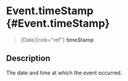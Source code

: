 Event.timeStamp {#Event.timeStamp}
===============

> [Date]{role="ref"} **timeStamp**

Description
-----------

The date and time at which the event occurred.
